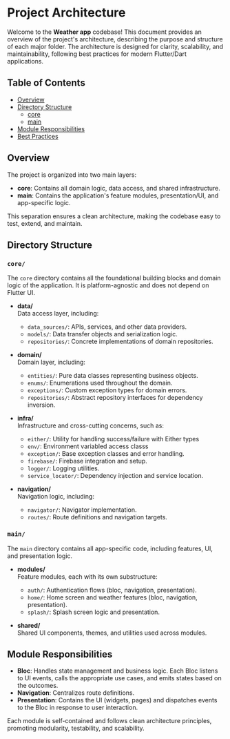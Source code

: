 # Project Architecture

Welcome to the **Weather app** codebase! This document provides an overview of the project's architecture, describing the purpose and structure of each major folder. The architecture is designed for clarity, scalability, and maintainability, following best practices for modern Flutter/Dart applications.



## Table of Contents

- [Overview](#overview)
- [Directory Structure](#directory-structure)
  - [core](#core)
  - [main](#main)
- [Module Responsibilities](#module-responsibilities)
- [Best Practices](#best-practices)

## Overview

The project is organized into two main layers:

- **core**: Contains all domain logic, data access, and shared infrastructure.
- **main**: Contains the application's feature modules, presentation/UI, and app-specific logic.

This separation ensures a clean architecture, making the codebase easy to test, extend, and maintain.



## Directory Structure

### `core/`

The `core` directory contains all the foundational building blocks and domain logic of the application. It is platform-agnostic and does not depend on Flutter UI.

- **data/**  
  Data access layer, including:
  - `data_sources/`: APIs, services, and other data providers.
  - `models/`: Data transfer objects and serialization logic.
  - `repositories/`: Concrete implementations of domain repositories.

- **domain/**  
  Domain layer, including:
  - `entities/`: Pure data classes representing business objects.
  - `enums/`: Enumerations used throughout the domain.
  - `exceptions/`: Custom exception types for domain errors.
  - `repositories/`: Abstract repository interfaces for dependency inversion.

- **infra/**  
  Infrastructure and cross-cutting concerns, such as:
  - `either/`: Utility for handling success/failure with Either types
  - `env/`: Environment variabled access classs
  - `exception/`: Base exception classes and error handling.
  - `firebase/`: Firebase integration and setup.
  - `logger/`: Logging utilities.
  - `service_locator/`: Dependency injection and service location.

- **navigation/**  
  Navigation logic, including:
  - `navigator/`: Navigator implementation.
  - `routes/`: Route definitions and navigation targets.



### `main/`

The `main` directory contains all app-specific code, including features, UI, and presentation logic.

- **modules/**  
  Feature modules, each with its own substructure:
  - `auth/`: Authentication flows (bloc, navigation, presentation).
  - `home/`: Home screen and weather features (bloc, navigation, presentation).
  - `splash/`: Splash screen logic and presentation.

- **shared/**  
  Shared UI components, themes, and utilities used across modules.

## Module Responsibilities

- **Bloc**: Handles state management and business logic. Each Bloc listens to UI events, calls the appropriate use cases, and emits states based on the outcomes.
- **Navigation**: Centralizes route definitions.
- **Presentation**: Contains the UI (widgets, pages) and dispatches events to the Bloc in response to user interaction.

Each module is self-contained and follows clean architecture principles, promoting modularity, testability, and scalability.
